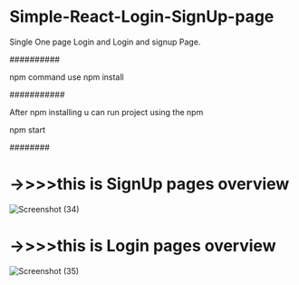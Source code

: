# Simple-React-Login-SignUp-page
Single One page Login and Login and signup Page.

##########

npm command use
npm install 

###########

After npm installing u can run project using the npm 

npm start

########

# ->>>>this is SignUp pages overview
![Screenshot (34)](https://user-images.githubusercontent.com/92240772/227603651-a82c3e33-d374-47a3-89ab-949da43d0dc0.png)

# ->>>>this is Login pages overview

![Screenshot (35)](https://user-images.githubusercontent.com/92240772/227603888-d151043f-4eb2-4f56-a329-039d0048aef1.png)


